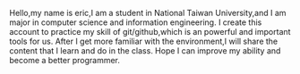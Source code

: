 Hello,my name is eric,I am a student in National Taiwan University,and I am major in computer science and information engineering.
I create this account to practice my skill of git/github,which is an powerful and important tools for us.
After I get more familiar with the environment,I will share the content that I learn and do in the class.
Hope I can improve my ability and become a better programmer.

